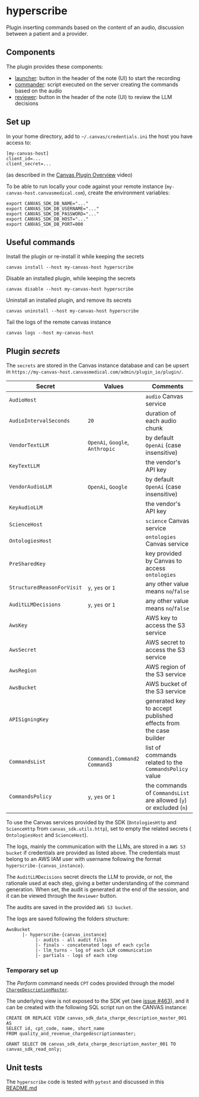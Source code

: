 hyperscribe
===========

Plugin inserting commands based on the content of an audio, discussion between a patient and a provider.

## Components

The plugin provides these components:

- [launcher](handlers/launcher.py): button in the header of the note (UI) to start the recording
- [commander](handlers/commander.py): script executed on the server creating the commands based on the audio
- [reviewer](handlers/reviewer_button.py): button in the header of the note (UI) to review the LLM decisions

## Set up

In your home directory, add to `~/.canvas/credentials.ini` the host you have access to:

```shell
[my-canvas-host]
client_id=...
client_secret=...
```

(as described in the [Canvas Plugin Overview](https://www.youtube.com/watch?v=X2JOEElq2ck) video)

To be able to run locally your code against your remote instance (`my-canvas-host.canvasmedical.com`), create the environment variables:

```shell
export CANVAS_SDK_DB_NAME="..."
export CANVAS_SDK_DB_USERNAME="..."
export CANVAS_SDK_DB_PASSWORD="..."
export CANVAS_SDK_DB_HOST="..."
export CANVAS_SDK_DB_PORT=000
```

## Useful commands

Install the plugin or re-install it while keeping the secrets

```shell
canvas install --host my-canvas-host hyperscribe 
```

Disable an installed plugin, while keeping the secrets

```shell
canvas disable --host my-canvas-host hyperscribe 
```

Uninstall an installed plugin, and remove its secrets

```shell
canvas uninstall --host my-canvas-host hyperscribe 
```

Tail the logs of the remote canvas instance

```shell
canvas logs --host my-canvas-host 
```

## Plugin _secrets_

The `secrets` are stored in the Canvas instance database and can be upsert in `https://my-canvas-host.canvasmedical.com/admin/plugin_io/plugin/`.

| Secret                     | Values                          | Comments                                                                  |
|----------------------------|---------------------------------|---------------------------------------------------------------------------|
| `AudioHost`                |                                 | `audio` Canvas service                                                    |
| `AudioIntervalSeconds`     | `20`                            | duration of each audio chunk                                              |
| `VendorTextLLM`            | `OpenAi`, `Google`, `Anthropic` | by default `OpenAi` (case insensitive)                                    |
| `KeyTextLLM`               |                                 | the vendor's API key                                                      |
| `VendorAudioLLM`           | `OpenAi`, `Google`              | by default `OpenAi` (case insensitive)                                    |
| `KeyAudioLLM`              |                                 | the vendor's API key                                                      |
| `ScienceHost`              |                                 | `science` Canvas service                                                  |
| `OntologiesHost`           |                                 | `ontologies` Canvas service                                               |
| `PreSharedKey`             |                                 | key provided by Canvas to access `ontologies`                             |
| `StructuredReasonForVisit` | `y`, `yes` or `1`               | any other value means `no`/`false`                                        |
| `AuditLLMDecisions`        | `y`, `yes` or `1`               | any other value means `no`/`false`                                        |
| `AwsKey`                   |                                 | AWS key to access the S3 service                                          |
| `AwsSecret`                |                                 | AWS secret to access the S3 service                                       |
| `AwsRegion`                |                                 | AWS region of the S3 service                                              |
| `AwsBucket`                |                                 | AWS bucket of the S3 service                                              |
| `APISigningKey`            |                                 | generated key to accept published effects from the case builder           |
| `CommandsList`             | `Command1,Command2 Command3`    | list of commands related to the `CommandsPolicy` value                    |
| `CommandsPolicy`           | `y`, `yes` or `1`               | the commands of `CommandsList` are allowed (`y`) or excluded (`n`)        |

To use the Canvas services provided by the SDK (`OntologiesHttp` and `ScienceHttp` from `canvas_sdk.utils.http`), set to empty the related secrets (
`OntologiesHost` and `ScienceHost`).

The logs, mainly the communication with the LLMs, are stored in a `AWS S3 bucket` if credentials are provided as listed above. The credentials must belong to an AWS IAM user with username following the format `hyperscribe-{canvas_instance}`.

The `AuditLLMDecisions` secret directs the LLM to provide, or not, the rationale used at each step, giving a better understanding of the command
generation. When set, the audit is generated at the end of the session, and it can be viewed through the `Reviewer` button.

The audits are saved in the provided `AWS S3 bucket`.

The logs are saved following the folders structure:

```shell
AwsBucket
      |- hyperscribe-{canvas_instance}
           |- audits - all audit files
           |- finals - concatenated logs of each cycle
           |- llm_turns - log of each LLM communication
           |- partials - logs of each step
```

### Temporary set up

The _Perform_ command needs `CPT` codes provided through the model [`ChargeDescriptionMaster`](./handlers/temporary_data.py).

The underlying view is not exposed to the SDK yet (see [issue #463](https://github.com/canvas-medical/canvas-plugins/issues/463)), and it can be
created with the following SQL script run on the CANVAS instance:

```postgresql
CREATE OR REPLACE VIEW canvas_sdk_data_charge_description_master_001 AS
SELECT id, cpt_code, name, short_name
FROM quality_and_revenue_chargedescriptionmaster;

GRANT SELECT ON canvas_sdk_data_charge_description_master_001 TO canvas_sdk_read_only;
```

## Unit tests

The `hyperscribe` code is tested with `pytest` and discussed in this [README.md](../README.md)
